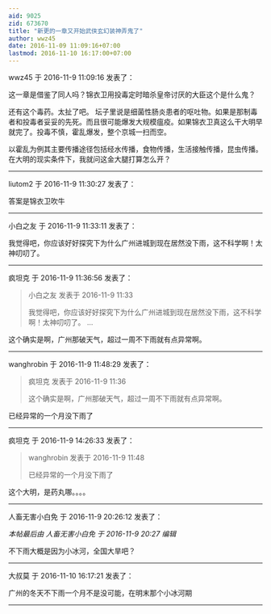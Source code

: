 ```yaml
---
aid: 9025
zid: 673670
title: "新更的一章又开始武侠玄幻装神弄鬼了"
author: wwz45
date: 2016-11-09 11:09:16+07:00
lastmod: 2016-11-10 16:17:00+07:00
---
```


wwz45 于 2016-11-9 11:09:16 发表了：

这一章是借鉴了同人吗？锦衣卫用投毒定时暗杀皇帝讨厌的大臣这个是什么鬼？

还有这个毒药。太扯了吧。 坛子里说是细菌性肠炎患者的呕吐物。如果是那制毒者和投毒者妥妥的先死。而且很可能爆发大规模瘟疫。如果锦衣卫真这么干大明早就完了。投毒不慎，霍乱爆发，整个京城一扫而空。

以霍乱为例其主要传播途径包括经水传播，食物传播，生活接触传播，昆虫传播。在大明的现实条件下，我就问这金大腿打算怎么开？

---

liutom2 于 2016-11-9 11:30:27 发表了：

答案是锦衣卫吹牛

---

小白之友 于 2016-11-9 11:33:11 发表了：

我觉得吧，你应该好好探究下为什么广州进城到现在居然没下雨，这不科学啊！太神叨叨了。

---

疯坦克 于 2016-11-9 11:36:56 发表了：

> 小白之友 发表于 2016-11-9 11:33
>
> 我觉得吧，你应该好好探究下为什么广州进城到现在居然没下雨，这不科学啊！太神叨叨了。 ...

这个确实是啊，广州那破天气，超过一周不下雨就有点异常啊。

---

wanghrobin 于 2016-11-9 11:48:29 发表了：

> 疯坦克 发表于 2016-11-9 11:36
>
> 这个确实是啊，广州那破天气，超过一周不下雨就有点异常啊。

已经异常的一个月没下雨了

---

疯坦克 于 2016-11-9 14:26:33 发表了：

> wanghrobin 发表于 2016-11-9 11:48
>
> 已经异常的一个月没下雨了

这个大明，是药丸哪。。。。

---

人畜无害小白免 于 2016-11-9 20:26:12 发表了：

_本帖最后由 人畜无害小白免 于 2016-11-9 20:27 编辑_

不下雨大概是因为小冰河，全国大旱吧？

---

大叔莫 于 2016-11-10 16:17:21 发表了：

广州的冬天不下雨一个月不是没可能，在明末那个小冰河期

---
